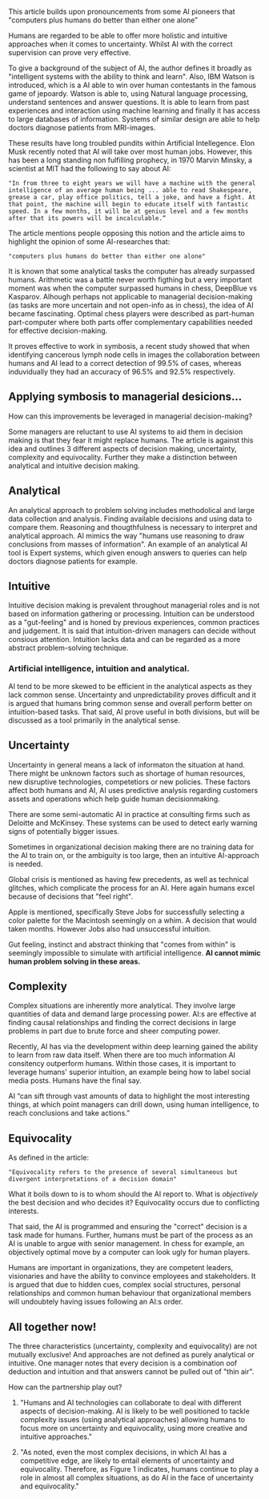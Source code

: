 
This article builds upon pronouncements from some AI pioneers that "computers plus humans do better than either one alone”

Humans are regarded to be able to offer more holistic and intuitive approaches when it comes to uncertainty. Whilst AI with the correct supervision can prove very effective. 

To give a background of the subject of AI, the author defines it broadly as "intelligent systems with the ability to think and learn". Also, IBM Watson is introduced, which is a AI able to win over human contestants in the famous game of jepoardy. Watson is able to, using Natural language processing, understand sentences and answer questions. It is able to learn from past experiences and interaction using machine learning and finally it has access to large databases of information. Systems of similar design are able to help doctors diagnose patients from MRI-images. 

These results have long troubled pundits within Artificial Intellegence. Elon Musk recently noted that AI will take over most human jobs. However, this has been a long standing non fulfilling prophecy, in 1970 Marvin Minsky, a scientist at MIT had the following to say about AI:

    "In from three to eight years we will have a machine with the general intelligence of an average human being ... able to read Shakespeare, grease a car, play office politics, tell a joke, and have a fight. At that point, the machine will begin to educate itself with fantastic speed. In a few months, it will be at genius level and a few months after that its powers will be incalculable.“

The article mentions people opposing this notion and the article aims to highlight the opinion of some AI-researches that:

    "computers plus humans do better than either one alone"

It is known that some analytical tasks the computer has already surpassed humans. Arithmetic was a battle never worth figthing but a very important moment was when the computer surpassed humans in chess, DeepBlue vs Kasparov. Alhough perhaps not applicable to managerial decision-making (as tasks are more uncertain and not open-info as in chess), the idea of AI became fascinating. Optimal chess players were described as part-human part-computer where both parts offer complementary capabilities needed for effective decision-making.

It proves effective to work in symbosis, a recent study showed that when identifying cancerous lymph node cells in images the collaboration between humans and AI lead to a correct detection of 99.5% of cases, whereas induvidually they had an accuracy of 96.5% and 92.5% respectively. 


## Applying symbosis to managerial desicions...


How can this improvements be leveraged in managerial decision-making? 

Some managers are reluctant to use AI systems to aid them in decision making is that they fear it might replace humans. The article is against this idea and outlines 3 different aspects of decision making, uncertainty, complexity and equivocality. Further they make a distinction between analytical and intuitive decision making.



## Analytical 
An analytical approach to problem solving includes methodolical and large data collection and analysis. Finding available decisions and using data to compare them. Reasoning and thougthfulness is necessary to interpret and analytical approach. AI mimics the way "humans use reasoning to draw conclusions from masses of information". An example of an analytical AI tool is Expert systems, which given enough answers to queries can help doctors diagnose patients for example.


## Intuitive
Intuitive decision making is prevalent throughout managerial roles and is not based on information gathering or processing. Intuition can be understood as a "gut-feeling" and is honed by previous experiences, common practices and judgement. It is said that intuition-driven managers can decide without consious attention. Intuition lacks data and can be regarded as a more abstract problem-solving technique. 



### Artificial intelligence, intuition and analytical.

AI tend to be more skewed to be efficient in the analytical aspects as they lack common sense. Uncertainty and unpredictability proves difficult and it is argued that humans bring common sense and overall perform better on intuition-based tasks. That said, AI prove useful in both divisions, but will be discussed as a tool primarily in the analytical sense.

## Uncertainty 
Uncertainty in general means a lack of informaton the situation at hand. There might be unknown factors such as shortage of human resources, new disruptive technologies, competetiors or new policies. These factors affect both humans and AI, AI uses predictive analysis regarding customers assets and operations which help guide human decisionmaking. 

There are some semi-automatic AI in practice at consulting firms such as Deloitte and McKinsey. These systems can be used to detect early warning signs of potentially bigger issues. 

Sometimes in organizational decision making there are no training data for the AI to train on, or the ambiguity is too large, then an intuitive AI-approach is needed. 

Global crisis is mentioned as having few precedents, as well as technical glitches, which complicate the process for an AI. Here again humans excel because of decisions that "feel right".

Apple is mentioned, specifically Steve Jobs for successfully selecting a color palette for the Macintosh seemingly on a whim. A decision that would taken months. However Jobs also had unsuccessful intuition.

Gut feeling, instinct and abstract thinking that "comes from within" is seemingly impossible to simulate with artificial intelligence. **AI cannot mimic human problem solving in these areas.** 

## Complexity

Complex situations are inherently more analytical. They involve large quantities of data and demand large processing power. AI:s are effective at finding causal relationships and finding the correct decisions in large problems in part due to brute force and sheer computing power. 

Recently, AI has via the development within deep learning gained the ability to learn from raw data itself. When there are too much information AI consitency outperform humans. Within those cases, it is important to leverage humans' superior intuition, an example being how to label social media posts. Humans have the final say.

AI “can sift through vast amounts of data to highlight the most interesting things, at which point managers can drill down, using human intelligence, to reach conclusions and take actions.”

##  Equivocality 

As defined in the article:

    "Equivocality refers to the presence of several simultaneous but divergent interpretations of a decision domain"

What it boils down to is to whom should the AI report to. What is *objectively* the best decision and who decides it? Equivocality occurs due to conflicting interests.

That said, the AI is programmed and ensuring the "correct" decision is a task made for humans. Further, humans must be part of the process as an AI is unable to argue with senior management. In chess for example, an objectively optimal move by a computer can look ugly for human players.

Humans are important in organizations, they are competent leaders, visionaries and have the ability to convince employees and stakeholders. It is argued that due to hidden cues, complex social structures, personal relationships and common human behaviour that organizational members will undoubtely having issues following an AI:s order.


## All together now!

The three characteristics (uncertainty, complexity and equivocality) are not mutually exclusive! And approaches are not defined as purely analytical or intuitive. One manager notes that every decision is a combination oof deduction and intuition and that answers cannot be pulled out of "thin air". 


How can the partnership play out?

1. "Humans and AI technologies can collaborate to deal with different aspects of decision-making. AI is likely to be well positioned to tackle complexity issues (using analytical approaches) allowing humans to focus more on uncertainty and equivocality, using more creative and intuitive approaches."

2. "As noted, even the most complex decisions, in which AI has a competitive edge, are likely to entail elements of uncertainty and equivocality. Therefore, as Figure 1 indicates, humans continue to play a role in almost all complex situations, as do AI in the face of uncertainty and equivocality."


